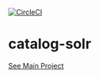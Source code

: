 [![CircleCI](https://circleci.com/gh/GSA/catalog-solr.svg?style=svg)](https://circleci.com/gh/GSA/catalog-solr)

# catalog-solr
[See Main Project](https://github.com/GSA/catalog-app)
